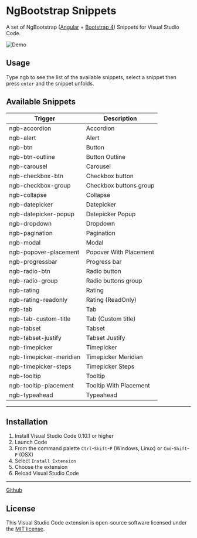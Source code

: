 # NgBootstrap Snippets

A set of NgBootstrap ([Angular](https://angular.io/) + [Bootstrap 4](http://getbootstrap.com/)) Snippets for Visual Studio Code.

![Demo](https://github.com/ktriek/ng-bootstrap-snippets/raw/master/images/demo.gif)

## Usage
Type ngb to see the list of the available snippets, select a snippet then press `enter` and the snippet unfolds.


## Available Snippets

 Trigger | Description
--- | ---
ngb-accordion | Accordion 
ngb-alert | Alert 
ngb-btn | Button 
ngb-btn-outline | Button Outline
ngb-carousel | Carousel 
ngb-checkbox-btn | Checkbox button 
ngb-checkbox-group | Checkbox buttons group 
ngb-collapse | Collapse 
ngb-datepicker | Datepicker
ngb-datepicker-popup | Datepicker Popup 
ngb-dropdown | Dropdown 
ngb-pagination | Pagination 
ngb-modal | Modal
ngb-popover-placement | Popover With Placement
ngb-progressbar | Progress bar
ngb-radio-btn | Radio button 
ngb-radio-group | Radio buttons group
ngb-rating | Rating
ngb-rating-readonly | Rating (ReadOnly) 
ngb-tab | Tab 
ngb-tab-custom-title | Tab (Custom title) 
ngb-tabset | Tabset 
ngb-tabset-justify | Tabset Justify
ngb-timepicker | Timepicker 
ngb-timepicker-meridian | Timepicker Meridian 
ngb-timepicker-steps | Timepicker Steps 
ngb-tooltip | Tooltip 
ngb-tooltip-placement | Tooltip With Placement
ngb-typeahead | Typeahead 


---
## Installation

1. Install Visual Studio Code 0.10.1 or higher
2. Launch Code
3. From the command palette `Ctrl`-`Shift`-`P` (Windows, Linux) or `Cmd`-`Shift`-`P` (OSX)
4. Select `Install Extension`
5. Choose the extension
6. Reload Visual Studio Code

---
[Github](https://github.com/ktriek/ng-bootstrap-snippets/)

## License

This Visual Studio Code extension is open-source software licensed under the [MIT license](http://opensource.org/licenses/MIT).